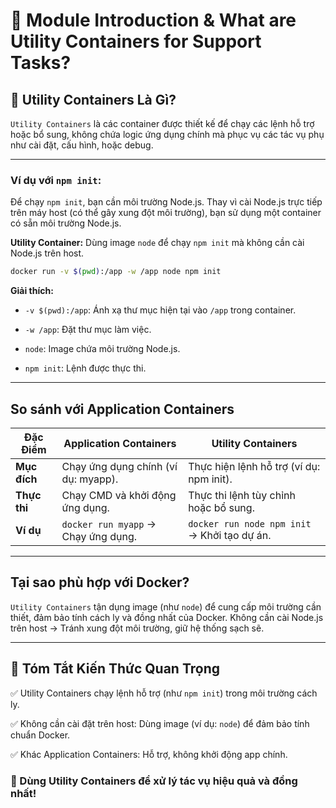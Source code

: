 # 📝 Module Introduction & What are Utility Containers for Support Tasks?

## 🚀 Utility Containers Là Gì?

`Utility Containers` là các container được thiết kế để chạy các lệnh hỗ trợ hoặc bổ sung, không chứa logic ứng dụng chính mà phục vụ các tác vụ phụ như cài đặt, cấu hình, hoặc debug.

---

### Ví dụ với `npm init`:

Để chạy `npm init`, bạn cần môi trường Node.js. Thay vì cài Node.js trực tiếp trên máy host (có thể gây xung đột môi trường), bạn sử dụng một container có sẵn môi trường Node.js.

**Utility Container:** Dùng image `node` để chạy `npm init` mà không cần cài Node.js trên host.

```bash
docker run -v $(pwd):/app -w /app node npm init
```

**Giải thích:**

- `-v $(pwd):/app`: Ánh xạ thư mục hiện tại vào `/app` trong container.

- `-w /app`: Đặt thư mục làm việc.

- `node`: Image chứa môi trường Node.js.

- `npm init`: Lệnh được thực thi.

---

## So sánh với Application Containers

| Đặc Điểm      | Application Containers                | Utility Containers                        |
|---------------|--------------------------------------|-------------------------------------------|
| **Mục đích**  | Chạy ứng dụng chính (ví dụ: myapp).  | Thực hiện lệnh hỗ trợ (ví dụ: npm init).  |
| **Thực thi**  | Chạy CMD và khởi động ứng dụng.      | Thực thi lệnh tùy chỉnh hoặc bổ sung.     |
| **Ví dụ**     | `docker run myapp` → Chạy ứng dụng.  | `docker run node npm init` → Khởi tạo dự án. |

---

## Tại sao phù hợp với Docker?

`Utility Containers` tận dụng image (như `node`) để cung cấp môi trường cần thiết, đảm bảo tính cách ly và đồng nhất của Docker. Không cần cài Node.js trên host → Tránh xung đột môi trường, giữ hệ thống sạch sẽ.

---

## 📌 Tóm Tắt Kiến Thức Quan Trọng

✅ Utility Containers chạy lệnh hỗ trợ (như `npm init`) trong môi trường cách ly.

✅ Không cần cài đặt trên host: Dùng image (ví dụ: `node`) để đảm bảo tính chuẩn Docker.

✅ Khác Application Containers: Hỗ trợ, không khởi động app chính.

### 🚀 Dùng Utility Containers để xử lý tác vụ hiệu quả và đồng nhất!